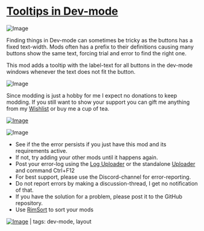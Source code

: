 # [Tooltips in Dev-mode](https://steamcommunity.com/sharedfiles/filedetails/?id=3470245875)

![Image](https://i.imgur.com/iCj5o7O.png)

Finding things in Dev-mode can sometimes be tricky as the buttons has a fixed text-width.
Mods often has a prefix to their definitions causing many buttons show the same text, forcing trial and error to find the right one.

This mod adds a tooltip with the label-text for all buttons in the dev-mode windows whenever the text does not fit the button.

![Image](https://i.imgur.com/Ds0rBAD.png)

Since modding is just a hobby for me I expect no donations to keep modding. If you still want to show your support you can gift me anything from my [Wishlist](https://store.steampowered.com/wishlist/id/Mlie) or buy me a cup of tea.

[![Image](https://i.imgur.com/VWG0yff.png)](https://ko-fi.com/G2G55DDYD)

![Image](https://i.imgur.com/5xwDG6H.png)



-  See if the the error persists if you just have this mod and its requirements active.
-  If not, try adding your other mods until it happens again.
-  Post your error-log using the [Log Uploader](https://steamcommunity.com/sharedfiles/filedetails/?id=2873415404) or the standalone [Uploader](https://steamcommunity.com/sharedfiles/filedetails/?id=2873415404) and command Ctrl+F12
-  For best support, please use the Discord-channel for error-reporting.
-  Do not report errors by making a discussion-thread, I get no notification of that.
-  If you have the solution for a problem, please post it to the GitHub repository.
-  Use [RimSort](https://github.com/RimSort/RimSort/releases/latest) to sort your mods

 

[![Image](https://img.shields.io/github/v/release/emipa606/TooltipsInDevmode?label=latest%20version&style=plastic&labelColor=0070cd&color=white)](https://steamcommunity.com/sharedfiles/filedetails/changelog/3470245875) | tags:  dev-mode,  layout
